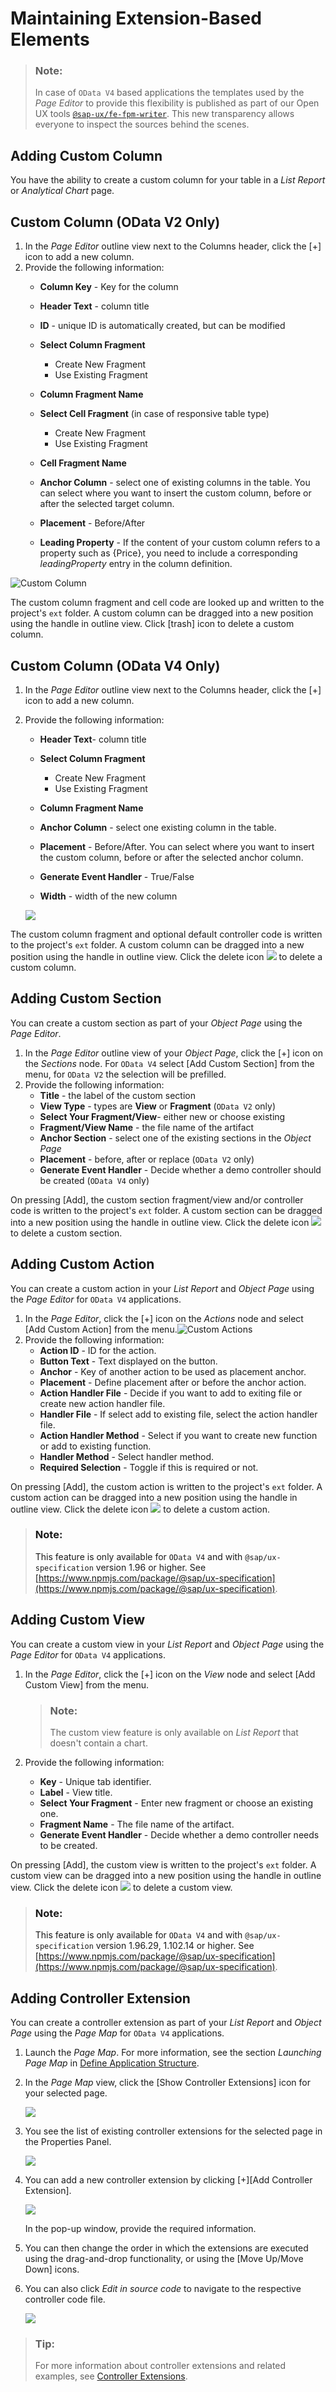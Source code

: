 <!-- loio02172d2bb461469f83c18c834613232c -->

# Maintaining Extension-Based Elements

> ### Note:  
> In case of `OData V4` based applications the templates used by the *Page Editor* to provide this flexibility is published as part of our Open UX tools [`@sap-ux/fe-fpm-writer`](https://github.com/SAP/open-ux-tools/blob/main/packages/fe-fpm-writer/README.md). This new transparency allows everyone to inspect the sources behind the scenes.

<a name="loioa95f614fdbff4c60baa6467c913b6d44"/>

<!-- loioa95f614fdbff4c60baa6467c913b6d44 -->

## Adding Custom Column

You have the ability to create a custom column for your table in a *List Report* or *Analytical Chart* page.



<a name="loioa95f614fdbff4c60baa6467c913b6d44__section_ur2_br3_wnb"/>

## Custom Column \(OData V2 Only\)

1.  In the *Page Editor* outline view next to the Columns header, click the [\+\] icon to add a new column.
2.  Provide the following information:
    -   **Column Key** - Key for the column
    -   **Header Text** - column title
    -   **ID** - unique ID is automatically created, but can be modified
    -   **Select Column Fragment**
        -   Create New Fragment
        -   Use Existing Fragment

    -   **Column Fragment Name**
    -   **Select Cell Fragment** \(in case of responsive table type\)
        -   Create New Fragment
        -   Use Existing Fragment

    -   **Cell Fragment Name**
    -   **Anchor Column** - select one of existing columns in the table. You can select where you want to insert the custom column, before or after the selected target column.
    -   **Placement** - Before/After
    -   **Leading Property** - If the content of your custom column refers to a property such as \{Price\}, you need to include a corresponding *leadingProperty* entry in the column definition.


![Custom Column](images/FIORI_TOOLS_CUSTOM_COLUMN_a723f6d.png)

The custom column fragment and cell code are looked up and written to the project's `ext` folder. A custom column can be dragged into a new position using the handle in outline view. Click [trash\] icon to delete a custom column.



<a name="loioa95f614fdbff4c60baa6467c913b6d44__section_tnr_243_rsb"/>

## Custom Column \(OData V4 Only\)

1.  In the *Page Editor* outline view next to the Columns header, click the [\+\] icon to add a new column.
2.  Provide the following information:

    -   **Header Text**- column title
    -   **Select Column Fragment**
        -   Create New Fragment
        -   Use Existing Fragment

    -   **Column Fragment Name**
    -   **Anchor Column** - select one existing column in the table.
    -   **Placement** - Before/After. You can select where you want to insert the custom column, before or after the selected anchor column.
    -   **Generate Event Handler** - True/False
    -   **Width** - width of the new column

    ![](images/FIORI_TOOLS_CUSTOM_COLUMN_V4_bbd04e3.png)


The custom column fragment and optional default controller code is written to the project's `ext` folder. A custom column can be dragged into a new position using the handle in outline view. Click the delete icon ![](../Project-Functions/images/Delete_icon_VS_Code_86e90a9.png) to delete a custom column.

<a name="loiode514dafa2364693baeabbb40d564006"/>

<!-- loiode514dafa2364693baeabbb40d564006 -->

## Adding Custom Section

You can create a custom section as part of your *Object Page* using the *Page Editor*.

1.  In the *Page Editor* outline view of your *Object Page*, click the [\+\] icon on the *Sections* node. For `OData V4` select [Add Custom Section\] from the menu, for `OData V2` the selection will be prefilled.
2.  Provide the following information:
    -   **Title** - the label of the custom section
    -   **View Type** - types are **View** or **Fragment** \(`OData V2` only\)
    -   **Select Your Fragment/View**- either new or choose existing
    -   **Fragment/View Name** - the file name of the artifact
    -   **Anchor Section** - select one of the existing sections in the *Object Page*
    -   **Placement** - before, after or replace \(`OData V2` only\)
    -   **Generate Event Handler** - Decide whether a demo controller should be created \(`OData V4` only\)


On pressing [Add\], the custom section fragment/view and/or controller code is written to the project's `ext` folder. A custom section can be dragged into a new position using the handle in outline view. Click the delete icon ![](../Project-Functions/images/Delete_icon_VS_Code_86e90a9.png) to delete a custom section.

<a name="loio76374b198e514b39a96176094bb8aa1b"/>

<!-- loio76374b198e514b39a96176094bb8aa1b -->

## Adding Custom Action

You can create a custom action in your *List Report* and *Object Page* using the *Page Editor* for `OData V4` applications.

1.  In the *Page Editor*, click the [\+\] icon on the *Actions* node and select [Add Custom Action\] from the menu.![Custom Actions](images/FIORI_TOOLS_CUSTOM_ACTION_9d8cc49.png)
2.  Provide the following information:
    -   **Action ID** - ID for the action.
    -   **Button Text** - Text displayed on the button.
    -   **Anchor** - Key of another action to be used as placement anchor.
    -   **Placement** - Define placement after or before the anchor action.
    -   **Action Handler File** - Decide if you want to add to exiting file or create new action handler file.
    -   **Handler File** - If select add to existing file, select the action handler file.
    -   **Action Handler Method** - Select if you want to create new function or add to existing function.
    -   **Handler Method** - Select handler method.
    -   **Required Selection** - Toggle if this is required or not.


On pressing [Add\], the custom action is written to the project's `ext` folder. A custom action can be dragged into a new position using the handle in outline view. Click the delete icon ![](../Project-Functions/images/Delete_icon_VS_Code_86e90a9.png) to delete a custom action.

> ### Note:  
> This feature is only available for `OData V4` and with `@sap/ux-specification` version 1.96 or higher. See [https://www.npmjs.com/package/@sap/ux-specification](https://www.npmjs.com/package/@sap/ux-specification).

<a name="loiodbb5c734f310444a93a612e3db4b9b97"/>

<!-- loiodbb5c734f310444a93a612e3db4b9b97 -->

## Adding Custom View

You can create a custom view in your *List Report* and *Object Page* using the *Page Editor* for `OData V4` applications.

1.  In the *Page Editor*, click the [\+\] icon on the *View* node and select [Add Custom View\] from the menu.

    > ### Note:  
    > The custom view feature is only available on *List Report* that doesn't contain a chart.

2.  Provide the following information:
    -   **Key** - Unique tab identifier.
    -   **Label** - View title.
    -   **Select Your Fragment** - Enter new fragment or choose an existing one.
    -   **Fragment Name** - The file name of the artifact.
    -   **Generate Event Handler** - Decide whether a demo controller needs to be created.


On pressing [Add\], the custom view is written to the project's `ext` folder. A custom view can be dragged into a new position using the handle in outline view. Click the delete icon ![](../Project-Functions/images/Delete_icon_VS_Code_86e90a9.png) to delete a custom view.

> ### Note:  
> This feature is only available for `OData V4` and with `@sap/ux-specification` version 1.96.29, 1.102.14 or higher. See [https://www.npmjs.com/package/@sap/ux-specification](https://www.npmjs.com/package/@sap/ux-specification).

<a name="loiofe286b8483f84963877e44d4c817b0ed"/>

<!-- loiofe286b8483f84963877e44d4c817b0ed -->

## Adding Controller Extension

You can create a controller extension as part of your *List Report* and *Object Page* using the *Page Map* for `OData V4` applications.

1.  Launch the *Page Map*. For more information, see the section *Launching Page Map* in [Define Application Structure](define-application-structure-bae38e6.md).

2.  In the *Page Map* view, click the [Show Controller Extensions\] icon for your selected page.

    ![](images/Show_Controller_Extensions_in_Page_Map_View_d520940.png)

3.  You see the list of existing controller extensions for the selected page in the Properties Panel.

    ![](images/Fiori_Tools_Existing_Controller_Extensions_bc94fdc.png)

4.  You can add a new controller extension by clicking [\+\][Add Controller Extension\].

    ![](images/Fiori_Tools_Add_Controller_Extension_3458923.png)

    In the pop-up window, provide the required information.

5.  You can then change the order in which the extensions are executed using the drag-and-drop functionality, or using the [Move Up/Move Down\] icons.

6.  You can also click *Edit in source code* to navigate to the respective controller code file.

    ![](images/Fiori_Tools_Add_Controller_Extension_-_Edit_In_Source_Code_ceabfdc.png)


> ### Tip:  
> For more information about controller extensions and related examples, see [Controller Extensions](https://sapui5.hana.ondemand.com/test-resources/sap/fe/core/fpmExplorer/index.html#/controllerExtensions/controllerExtensionsOverview/guidanceControllerExtensions).


